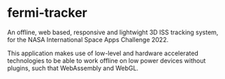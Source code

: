 # fermi-tracker
An offline, web based, responsive and lightwight 3D ISS tracking system, for the NASA International Space Apps Challenge 2022.

This application makes use of low-level and hardware accelerated technologies to be able to work offline on low power devices without plugins, such that WebAssembly and WebGL.
